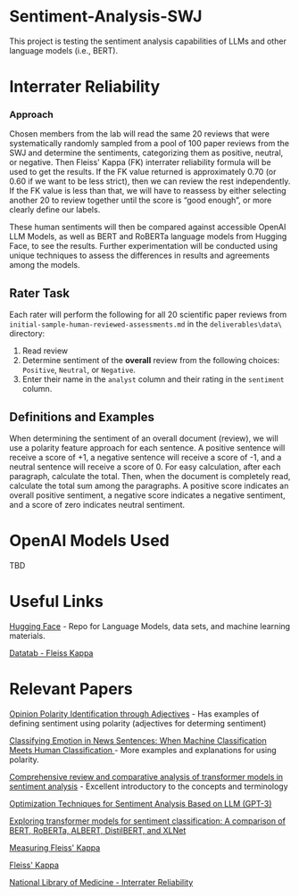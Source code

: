 # Sentiment-Analysis-SWJ

This project is testing the sentiment analysis capabilities of LLMs and other language models (i.e., BERT).

# Interrater Reliability

### Approach

Chosen members from the lab will read the same 20 reviews that were systematically randomly sampled from a pool of 100 paper reviews from the SWJ and determine the sentiments, categorizing them as positive, neutral, or negative. Then Fleiss' Kappa (FK) interrater reliability formula will be used to get the results. If the FK value returned is approximately 0.70 (or 0.60 if we want to be less strict), then we can review the rest independently. If the FK value is less than that, we will have to reassess by either selecting another 20 to review together until the score is “good enough”, or more clearly define our labels.

These human sentiments will then be compared against accessible OpenAI LLM Models, as well as BERT and RoBERTa language models from Hugging Face, to see the results. Further experimentation will be conducted using unique techniques to assess the differences in results and agreements among the models.

## Rater Task

Each rater will perform the following for all 20 scientific paper reviews from `initial-sample-human-reviewed-assessments.md` in the `deliverables\data\` directory:

1. Read review
2. Determine sentiment of the **overall** review from the following choices: `Positive`, `Neutral`, or `Negative`.
3. Enter their name in the `analyst` column and their rating in the `sentiment` column.

## Definitions and Examples

When determining the sentiment of an overall document (review), we will use a polarity feature approach for each sentence. A positive sentence will receive a score of +1, a negative sentence will receive a score of -1, and a neutral sentence will receive a score of 0. For easy calculation, after each paragraph, calculate the total. Then, when the document is completely read, calculate the total sum among the paragraphs. A positive score indicates an overall positive sentiment, a negative score indicates a negative sentiment, and a score of zero indicates neutral sentiment.

# OpenAI Models Used

TBD

# Useful Links

[Hugging Face](https://huggingface.co/) - Repo for Language Models, data sets, and machine learning materials.

[Datatab - Fleiss Kappa](https://datatab.net/tutorial/fleiss-kappa)

# Relevant Papers

[Opinion Polarity Identification through Adjectives](https://arxiv.org/abs/1011.4623) - Has examples of defining sentiment using polarity (adjectives for determing sentiment)

[Classifying Emotion in News Sentences: When Machine Classification Meets Human Classification ](https://www.researchgate.net/publication/41392153_Classifying_Emotion_in_News_Sentences_When_Machine_Classification_Meets_Human_Classification) - More examples and explanations for using polarity.

[Comprehensive review and comparative analysis of transformer models in sentiment analysis](https://link.springer.com/article/10.1007/s10115-024-02214-3) - Excellent introductory to the concepts and terminology

[Optimization Techniques for Sentiment Analysis Based on LLM (GPT-3)](https://arxiv.org/abs/2405.09770)

[Exploring transformer models for sentiment classification: A comparison of BERT, RoBERTa, ALBERT, DistilBERT, and XLNet](https://onlinelibrary.wiley.com/doi/10.1111/exsy.13701)

[Measuring Fleiss' Kappa](https://arxiv.org/abs/2303.12502)

[Fleiss' Kappa](https://rave.ohiolink.edu/ejournals/article/318558932)

[National Library of Medicine - Interrater Reliability](https://pmc.ncbi.nlm.nih.gov/articles/PMC9426226/)
